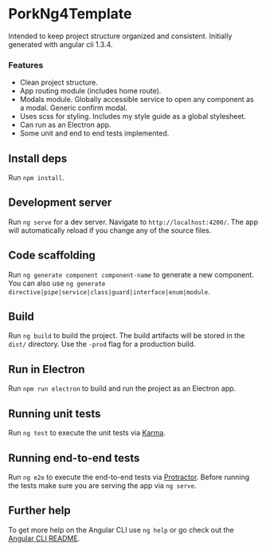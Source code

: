 # PorkNg4Template

Intended to keep project structure organized and consistent.  Initially generated with angular cli 1.3.4.

### Features

* Clean project structure.
* App routing module (includes home route).
* Modals module.  Globally accessible service to open any component as a modal.  Generic confirm modal.
* Uses scss for styling.  Includes my style guide as a global stylesheet.
* Can run as an Electron app.
* Some unit and end to end tests implemented.

## Install deps

Run `npm install`.

## Development server

Run `ng serve` for a dev server. Navigate to `http://localhost:4200/`. The app will automatically reload if you change any of the source files.

## Code scaffolding

Run `ng generate component component-name` to generate a new component. You can also use `ng generate directive|pipe|service|class|guard|interface|enum|module`.

## Build

Run `ng build` to build the project. The build artifacts will be stored in the `dist/` directory. Use the `-prod` flag for a production build.

## Run in Electron

Run `npm run electron` to build and run the project as an Electron app.

## Running unit tests

Run `ng test` to execute the unit tests via [Karma](https://karma-runner.github.io).

## Running end-to-end tests

Run `ng e2e` to execute the end-to-end tests via [Protractor](http://www.protractortest.org/).
Before running the tests make sure you are serving the app via `ng serve`.

## Further help

To get more help on the Angular CLI use `ng help` or go check out the [Angular CLI README](https://github.com/angular/angular-cli/blob/master/README.md).
